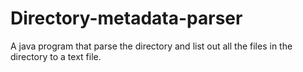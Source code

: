 # Directory-metadata-parser
A java program that parse the directory and list out all the files in the directory to a text file.
